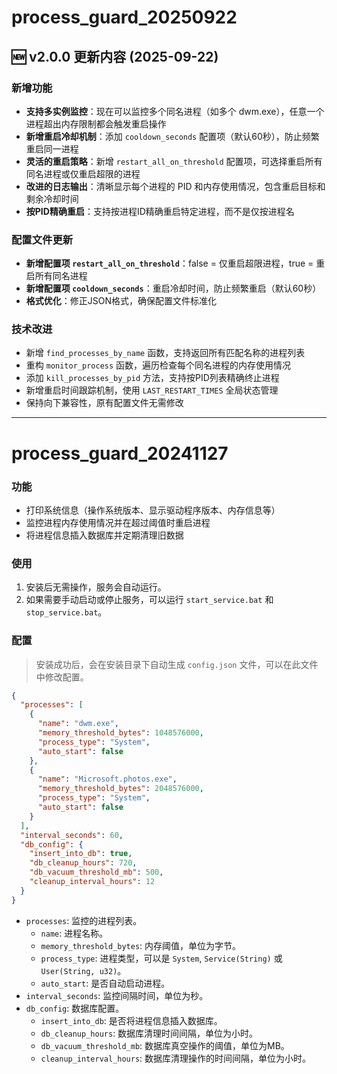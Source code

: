 # process_guard_20250922

## 🆕 v2.0.0 更新内容 (2025-09-22)

### 新增功能
- **支持多实例监控**：现在可以监控多个同名进程（如多个 dwm.exe），任意一个进程超出内存限制都会触发重启操作
- **新增重启冷却机制**：添加 `cooldown_seconds` 配置项（默认60秒），防止频繁重启同一进程
- **灵活的重启策略**：新增 `restart_all_on_threshold` 配置项，可选择重启所有同名进程或仅重启超限的进程
- **改进的日志输出**：清晰显示每个进程的 PID 和内存使用情况，包含重启目标和剩余冷却时间
- **按PID精确重启**：支持按进程ID精确重启特定进程，而不是仅按进程名

### 配置文件更新
- **新增配置项 `restart_all_on_threshold`**：false = 仅重启超限进程，true = 重启所有同名进程
- **新增配置项 `cooldown_seconds`**：重启冷却时间，防止频繁重启（默认60秒）
- **格式优化**：修正JSON格式，确保配置文件标准化

### 技术改进
- 新增 `find_processes_by_name` 函数，支持返回所有匹配名称的进程列表
- 重构 `monitor_process` 函数，遍历检查每个同名进程的内存使用情况
- 添加 `kill_processes_by_pid` 方法，支持按PID列表精确终止进程
- 新增重启时间跟踪机制，使用 `LAST_RESTART_TIMES` 全局状态管理
- 保持向下兼容性，原有配置文件无需修改

---

# process_guard_20241127

### 功能

- 打印系统信息（操作系统版本、显示驱动程序版本、内存信息等）
- 监控进程内存使用情况并在超过阈值时重启进程
- 将进程信息插入数据库并定期清理旧数据

### 使用

1. 安装后无需操作，服务会自动运行。
2. 如果需要手动启动或停止服务，可以运行 `start_service.bat` 和 `stop_service.bat`。

### 配置

> 安装成功后，会在安装目录下自动生成 `config.json` 文件，可以在此文件中修改配置。

```json
{
  "processes": [
    {
      "name": "dwm.exe",
      "memory_threshold_bytes": 1048576000,
      "process_type": "System",
      "auto_start": false
    },
    {
      "name": "Microsoft.photos.exe",
      "memory_threshold_bytes": 2048576000,
      "process_type": "System",
      "auto_start": false
    }
  ],
  "interval_seconds": 60,
  "db_config": {
    "insert_into_db": true,
    "db_cleanup_hours": 720,
    "db_vacuum_threshold_mb": 500,
    "cleanup_interval_hours": 12
  }
}
```

- `processes`: 监控的进程列表。
  - `name`: 进程名称。
  - `memory_threshold_bytes`: 内存阈值，单位为字节。
  - `process_type`: 进程类型，可以是 `System`, `Service(String)` 或 `User(String, u32)`。
  - `auto_start`: 是否自动启动进程。
- `interval_seconds`: 监控间隔时间，单位为秒。
- `db_config`: 数据库配置。
  - `insert_into_db`: 是否将进程信息插入数据库。
  - `db_cleanup_hours`: 数据库清理时间间隔，单位为小时。
  - `db_vacuum_threshold_mb`: 数据库真空操作的阈值，单位为MB。
  - `cleanup_interval_hours`: 数据库清理操作的时间间隔，单位为小时。